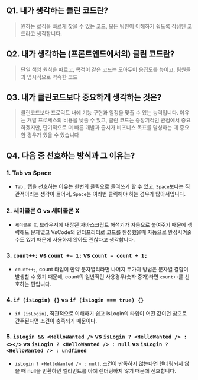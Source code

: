 ## Q1. 내가 생각하는 클린 코드란?
> 원하는 로직을 빠르게 찾을 수 있는 코드, 모든 팀원이 이해하기 쉽도록 작성된 코드라고 생각합니다.

## Q2. 내가 생각하는 (프론트엔드에서의) 클린 코드란?
> 단일 책임 원칙을 따르고, 목적이 같은 코드는 모아두어 응집도를 높이고, 팀원들과 명시적으로 약속한 코드

## Q3. 내가 클린코드보다 중요하게 생각하는 것은?
> 클린코드보다 프로덕트 내에 기능 구현과 일정을 맞출 수 있는 능력입니다. 이유는 개발 프로세스의 비용을 낮출 수 있고, 클린 코드는 중장기적인 관점에서 중요하겠지만, 단기적으로 더 빠른 개발과 출시가 비즈니스 목표를 달성하는 데 중요한 경우가 있을 수 있습니다

## Q4. 다음 중 선호하는 방식과 그 이유는?
### 1. Tab vs Space

* `Tab` , 탭을 선호하는 이유는 한번의 클릭으로 들여쓰기 할 수 있고, `Space`보다는 직관적이라는 생각이 들어서, `Space`는 여러번 클릭해야 하는 경우가 많아서입니다.

### 2. 세미콜론 O vs 세미콜론 X

* `세미콜론 X`, 브라우저에 내장된 자바스크립트 해석기가 자동으로 붙여주기 때문에 생략해도 문제없고 VsCode의 인터프리터로 코드를 완성했을때 자동으로 완성시켜줄 수도 있기 때문에 사용하지 않아도 괜찮다고 생각합니다.

### 3. `count++;` vs `count += 1;` vs `count = count + 1;`

* `count++;`, count 타입이 만약 문자열리라면 나머지 두가지 방법은 문자열 결합이 발생할 수 있기 때문에, count의 일반적인 사용경우(숫자 증가)라면 `count++`를 선호하는 편입니다.

### 4. `if (isLogin) {}` vs `if (isLogin === true) {}`

* `if (isLogin)`, 직관적으로 이해하기 쉽고 isLogin의 타입이 어떤 값이던 참으로 간주된다면 조건이 충족되기 때문이다.

### 5. `isLogin && <HelloWanted />` vs `isLogin ? <HelloWanted /> : <></>` vs `isLogin ? <HelloWanted /> : null` vs `isLogin ? <HelloWanted /> : undfined`

* `isLogin ? <HelloWanted /> : null`, 조건이 만족하지 않는다면 렌더링되지 않을 때 null을 반환하면 엘리먼트를 아예 렌더링하지 않기 때문에 선호합니다. 
